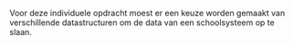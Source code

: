 Voor deze individuele opdracht moest er een keuze worden gemaakt van verschillende datastructuren om de data van een schoolsysteem op te slaan.
